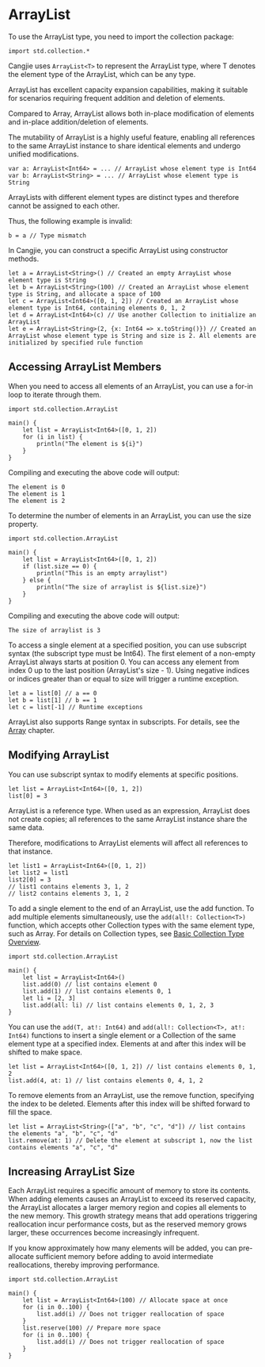 # ArrayList

To use the ArrayList type, you need to import the collection package:

<!-- run -->

```cangjie
import std.collection.*
```

Cangjie uses `ArrayList<T>` to represent the ArrayList type, where T denotes the element type of the ArrayList, which can be any type.

ArrayList has excellent capacity expansion capabilities, making it suitable for scenarios requiring frequent addition and deletion of elements.

Compared to Array, ArrayList allows both in-place modification of elements and in-place addition/deletion of elements.

The mutability of ArrayList is a highly useful feature, enabling all references to the same ArrayList instance to share identical elements and undergo unified modifications.

```cangjie
var a: ArrayList<Int64> = ... // ArrayList whose element type is Int64
var b: ArrayList<String> = ... // ArrayList whose element type is String
```

ArrayLists with different element types are distinct types and therefore cannot be assigned to each other.

Thus, the following example is invalid:

```cangjie
b = a // Type mismatch
```

In Cangjie, you can construct a specific ArrayList using constructor methods.

<!-- run -->

```cangjie
let a = ArrayList<String>() // Created an empty ArrayList whose element type is String
let b = ArrayList<String>(100) // Created an ArrayList whose element type is String, and allocate a space of 100
let c = ArrayList<Int64>([0, 1, 2]) // Created an ArrayList whose element type is Int64, containing elements 0, 1, 2
let d = ArrayList<Int64>(c) // Use another Collection to initialize an ArrayList
let e = ArrayList<String>(2, {x: Int64 => x.toString()}) // Created an ArrayList whose element type is String and size is 2. All elements are initialized by specified rule function
```

## Accessing ArrayList Members

When you need to access all elements of an ArrayList, you can use a for-in loop to iterate through them.

<!-- verify -->

```cangjie
import std.collection.ArrayList

main() {
    let list = ArrayList<Int64>([0, 1, 2])
    for (i in list) {
        println("The element is ${i}")
    }
}
```

Compiling and executing the above code will output:

```text
The element is 0
The element is 1
The element is 2
```

To determine the number of elements in an ArrayList, you can use the size property.

<!-- verify -->

```cangjie
import std.collection.ArrayList

main() {
    let list = ArrayList<Int64>([0, 1, 2])
    if (list.size == 0) {
        println("This is an empty arraylist")
    } else {
        println("The size of arraylist is ${list.size}")
    }
}
```

Compiling and executing the above code will output:

```text
The size of arraylist is 3
```

To access a single element at a specified position, you can use subscript syntax (the subscript type must be Int64). The first element of a non-empty ArrayList always starts at position 0. You can access any element from index 0 up to the last position (ArrayList's size - 1). Using negative indices or indices greater than or equal to size will trigger a runtime exception.

```cangjie
let a = list[0] // a == 0
let b = list[1] // b == 1
let c = list[-1] // Runtime exceptions
```

ArrayList also supports Range syntax in subscripts. For details, see the [Array](../basic_data_type/array.md#array) chapter.

## Modifying ArrayList

You can use subscript syntax to modify elements at specific positions.

<!-- run -->

```cangjie
let list = ArrayList<Int64>([0, 1, 2])
list[0] = 3
```

ArrayList is a reference type. When used as an expression, ArrayList does not create copies; all references to the same ArrayList instance share the same data.

Therefore, modifications to ArrayList elements will affect all references to that instance.

<!-- run -->

```cangjie
let list1 = ArrayList<Int64>([0, 1, 2])
let list2 = list1
list2[0] = 3
// list1 contains elements 3, 1, 2
// list2 contains elements 3, 1, 2
```

To add a single element to the end of an ArrayList, use the add function. To add multiple elements simultaneously, use the `add(all!: Collection<T>)` function, which accepts other Collection types with the same element type, such as Array. For details on Collection types, see [Basic Collection Type Overview](collection_overview.md).

<!-- run -->

```cangjie
import std.collection.ArrayList

main() {
    let list = ArrayList<Int64>()
    list.add(0) // list contains element 0
    list.add(1) // list contains elements 0, 1
    let li = [2, 3]
    list.add(all: li) // list contains elements 0, 1, 2, 3
}
```

You can use the `add(T, at!: Int64)` and `add(all!: Collection<T>, at!: Int64)` functions to insert a single element or a Collection of the same element type at a specified index. Elements at and after this index will be shifted to make space.

<!-- run -->

```cangjie
let list = ArrayList<Int64>([0, 1, 2]) // list contains elements 0, 1, 2
list.add(4, at: 1) // list contains elements 0, 4, 1, 2
```

To remove elements from an ArrayList, use the remove function, specifying the index to be deleted. Elements after this index will be shifted forward to fill the space.

<!-- run -->

```cangjie
let list = ArrayList<String>(["a", "b", "c", "d"]) // list contains the elements "a", "b", "c", "d"
list.remove(at: 1) // Delete the element at subscript 1, now the list contains elements "a", "c", "d"
```

## Increasing ArrayList Size

Each ArrayList requires a specific amount of memory to store its contents. When adding elements causes an ArrayList to exceed its reserved capacity, the ArrayList allocates a larger memory region and copies all elements to the new memory. This growth strategy means that add operations triggering reallocation incur performance costs, but as the reserved memory grows larger, these occurrences become increasingly infrequent.

If you know approximately how many elements will be added, you can pre-allocate sufficient memory before adding to avoid intermediate reallocations, thereby improving performance.

<!-- run -->

```cangjie
import std.collection.ArrayList

main() {
    let list = ArrayList<Int64>(100) // Allocate space at once
    for (i in 0..100) {
        list.add(i) // Does not trigger reallocation of space
    }
    list.reserve(100) // Prepare more space
    for (i in 0..100) {
        list.add(i) // Does not trigger reallocation of space
    }
}
```